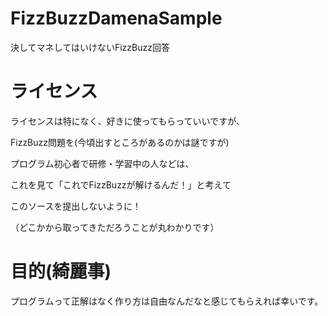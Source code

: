 # FizzBuzzDamenaSample
 決してマネしてはいけないFizzBuzz回答

# ライセンス
 ライセンスは特になく、好きに使ってもらっていいですが、
 
 FizzBuzz問題を(今頃出すところがあるのかは謎ですが)
 
 プログラム初心者で研修・学習中の人などは、
 
 これを見て「これでFizzBuzzが解けるんだ！」と考えて
 
 このソースを提出しないように！
 
 （どこかから取ってきただろうことが丸わかりです）

# 目的(綺麗事)
 プログラムって正解はなく作り方は自由なんだなと感じてもらえれば幸いです。
